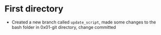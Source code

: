 # First directory

- Created a new branch called `update_script`, made some changes to the bash folder in 0x01-git directory, change committed
